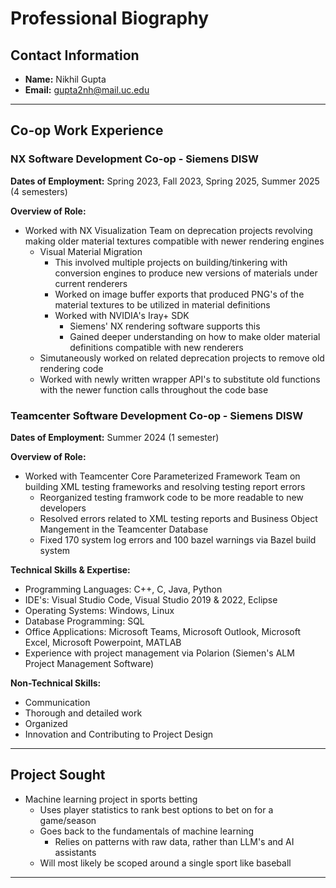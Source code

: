 # Professional Biography

## Contact Information
- **Name:** Nikhil Gupta
- **Email:** gupta2nh@mail.uc.edu

---

## Co-op Work Experience

### NX Software Development Co-op  - Siemens DISW
**Dates of Employment:** Spring 2023, Fall 2023, Spring 2025, Summer 2025 (4 semesters)

**Overview of Role:**  
- Worked with NX Visualization Team on deprecation projects revolving making older material textures compatible with newer rendering engines
    - Visual Material Migration
        - This involved multiple projects on building/tinkering with conversion engines to produce new versions of materials under current renderers
        - Worked on image buffer exports that produced PNG's of the material textures to be utilized in material definitions
        - Worked with NVIDIA's Iray+ SDK 
            - Siemens' NX rendering software supports this
            - Gained deeper understanding on how to make older material definitions compatible with new renderers
    - Simutaneously worked on related deprecation projects to remove old rendering code 
    - Worked with newly written wrapper API's to substitute old functions with the newer function calls throughout the code base

### Teamcenter Software Development Co-op  - Siemens DISW
**Dates of Employment:** Summer 2024 (1 semester)

**Overview of Role:**  
- Worked with Teamcenter Core Parameterized Framework Team on building XML testing frameworks and resolving testing report errors
    - Reorganized testing framwork code to be more readable to new developers 
    - Resolved errors related to XML testing reports and Business Object Mangement in the Teamcenter Database
    - Fixed 170 system log errors and 100 bazel warnings via Bazel build system  


**Technical Skills & Expertise:**  
- Programming Languages: C++, C, Java, Python
- IDE's: Visual Studio Code, Visual Studio 2019 & 2022, Eclipse 
- Operating Systems: Windows, Linux
- Database Programming: SQL
- Office Applications: Microsoft Teams, Microsoft Outlook, Microsoft Excel, Microsoft Powerpoint, MATLAB
- Experience with project management via Polarion (Siemen's ALM Project Management Software)

**Non-Technical Skills:**  
- Communication
- Thorough and detailed work
- Organized
- Innovation and Contributing to Project Design

---

## Project Sought
- Machine learning project in sports betting
    - Uses player statistics to rank best options to bet on for a game/season
    - Goes back to the fundamentals of machine learning
        - Relies on patterns with raw data, rather than LLM's and AI assistants
    - Will most likely be scoped around a single sport like baseball


---

